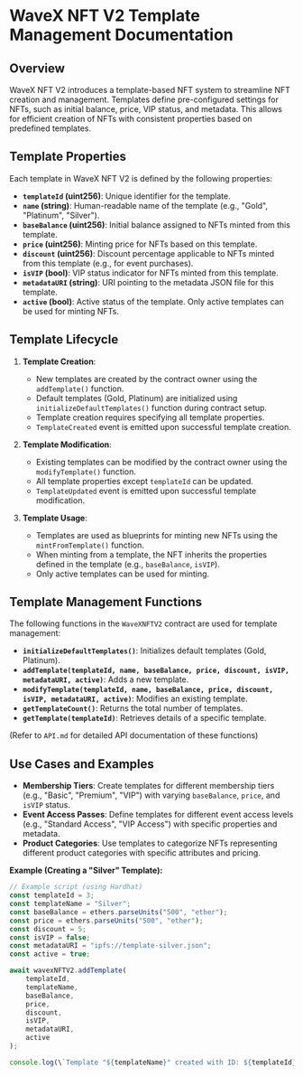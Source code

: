 # WaveX NFT V2 Template Management Documentation

## Overview

WaveX NFT V2 introduces a template-based NFT system to streamline NFT creation and management. Templates define pre-configured settings for NFTs, such as initial balance, price, VIP status, and metadata. This allows for efficient creation of NFTs with consistent properties based on predefined templates.

## Template Properties

Each template in WaveX NFT V2 is defined by the following properties:

- **`templateId` (uint256)**: Unique identifier for the template.
- **`name` (string)**: Human-readable name of the template (e.g., "Gold", "Platinum", "Silver").
- **`baseBalance` (uint256)**: Initial balance assigned to NFTs minted from this template.
- **`price` (uint256)**: Minting price for NFTs based on this template.
- **`discount` (uint256)**: Discount percentage applicable to NFTs minted from this template (e.g., for event purchases).
- **`isVIP` (bool)**: VIP status indicator for NFTs minted from this template.
- **`metadataURI` (string)**: URI pointing to the metadata JSON file for this template.
- **`active` (bool)**: Active status of the template. Only active templates can be used for minting NFTs.

## Template Lifecycle

1. **Template Creation**: 
   - New templates are created by the contract owner using the `addTemplate()` function.
   - Default templates (Gold, Platinum) are initialized using `initializeDefaultTemplates()` function during contract setup.
   - Template creation requires specifying all template properties.
   - `TemplateCreated` event is emitted upon successful template creation.

2. **Template Modification**:
   - Existing templates can be modified by the contract owner using the `modifyTemplate()` function.
   - All template properties except `templateId` can be updated.
   - `TemplateUpdated` event is emitted upon successful template modification.

3. **Template Usage**:
   - Templates are used as blueprints for minting new NFTs using the `mintFromTemplate()` function.
   - When minting from a template, the NFT inherits the properties defined in the template (e.g., `baseBalance`, `isVIP`).
   - Only active templates can be used for minting.

## Template Management Functions

The following functions in the `WaveXNFTV2` contract are used for template management:

- **`initializeDefaultTemplates()`**: Initializes default templates (Gold, Platinum).
- **`addTemplate(templateId, name, baseBalance, price, discount, isVIP, metadataURI, active)`**: Adds a new template.
- **`modifyTemplate(templateId, name, baseBalance, price, discount, isVIP, metadataURI, active)`**: Modifies an existing template.
- **`getTemplateCount()`**: Returns the total number of templates.
- **`getTemplate(templateId)`**: Retrieves details of a specific template.

(Refer to `API.md` for detailed API documentation of these functions)

## Use Cases and Examples

- **Membership Tiers**: Create templates for different membership tiers (e.g., "Basic", "Premium", "VIP") with varying `baseBalance`, `price`, and `isVIP` status.
- **Event Access Passes**: Define templates for different event access levels (e.g., "Standard Access", "VIP Access") with specific properties and metadata.
- **Product Categories**: Use templates to categorize NFTs representing different product categories with specific attributes and pricing.

**Example (Creating a "Silver" Template):**

```javascript
// Example script (using Hardhat)
const templateId = 3;
const templateName = "Silver";
const baseBalance = ethers.parseUnits("500", "ether");
const price = ethers.parseUnits("500", "ether");
const discount = 5;
const isVIP = false;
const metadataURI = "ipfs://template-silver.json";
const active = true;

await wavexNFTV2.addTemplate(
    templateId,
    templateName,
    baseBalance,
    price,
    discount,
    isVIP,
    metadataURI,
    active
);

console.log(\`Template "${templateName}" created with ID: ${templateId}\`);